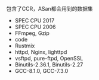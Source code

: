 包含了CCR，ASan都会用到的数据集
- SPEC CPU 2017
- SPEC CPU 2006
- FFmpeg, Gzip
- code
- Rustmix
- httpd, Nginx, lighttpd
- vsftpd, pure-ftpd, OpenSSL
- Binutils-2.36.1, Binutils-2.27
- GCC-8.1.0, GCC-7.3.0
